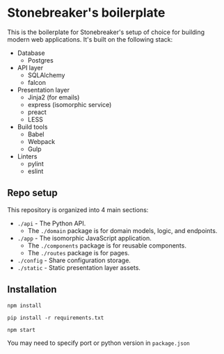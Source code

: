 # Stonebreaker's boilerplate

This is the boilerplate for Stonebreaker's setup of choice for building modern
web applications. It's built on the following stack:

* Database
	* Postgres
* API layer
	* SQLAlchemy
	* falcon
* Presentation layer
	* Jinja2 (for emails)
	* express (isomorphic service)
	* preact
	* LESS
* Build tools
	* Babel
	* Webpack
	* Gulp
* Linters
	* pylint
	* eslint

## Repo setup

This repository is organized into 4 main sections:

* `./api` - The Python API.
	* The `./domain` package is for domain models, logic, and endpoints.
* `./app` - The isomorphic JavaScript application.
	* The `./components` package is for reusable components.
	* The `./routes` package is for pages.
* `./config` - Share configuration storage.
* `./static` - Static presentation layer assets. 

## Installation

`npm install`

`pip install -r requirements.txt`

`npm start`

You may need to specify port or python version in `package.json`